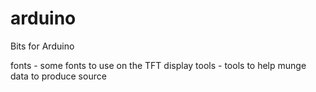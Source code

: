 arduino
=======

Bits for Arduino

fonts - some fonts to use on the TFT display
tools - tools to help munge data to produce source

